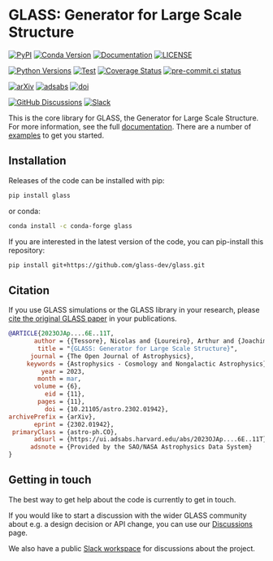 # **GLASS**: Generator for Large Scale Structure

<!-- Essentials -->

[![PyPI](https://img.shields.io/pypi/v/glass)](https://pypi.org/project/glass)
[![Conda Version](https://img.shields.io/conda/vn/conda-forge/glass.svg)](https://anaconda.org/conda-forge/glass)
[![Documentation](https://readthedocs.org/projects/glass/badge/?version=stable)](https://glass.readthedocs.io/stable)
[![LICENSE](https://img.shields.io/badge/License-MIT-blue.svg)](https://opensource.org/licenses/MIT)

<!-- Code -->

[![Python Versions](https://img.shields.io/pypi/pyversions/glass)](https://pypi.org/project/glass)
[![Test](https://github.com/glass-dev/glass/actions/workflows/test.yml/badge.svg)](https://github.com/glass-dev/glass/actions/workflows/test.yml)
[![Coverage Status](https://coveralls.io/repos/github/glass-dev/glass/badge.svg?branch=main)](https://coveralls.io/github/glass-dev/glass?branch=main)
[![pre-commit.ci status](https://results.pre-commit.ci/badge/github/glass-dev/glass/main.svg)](https://results.pre-commit.ci/latest/github/glass-dev/glass/main)

<!-- Science -->

[![arXiv](https://img.shields.io/badge/arXiv-2302.01942-red)](https://arxiv.org/abs/2302.01942)
[![adsabs](https://img.shields.io/badge/ads-2023OJAp....6E..11T-blueviolet)](https://ui.adsabs.harvard.edu/abs/2023OJAp....6E..11T)
[![doi](https://img.shields.io/badge/doi-10.21105/astro.2302.01942-blue)](https://dx.doi.org/10.21105/astro.2302.01942)

<!-- Community -->

[![GitHub Discussions](https://img.shields.io/static/v1?label=Discussions&message=Ask&color=blue&logo=github)](https://github.com/orgs/glass-dev/discussions)
[![Slack](https://img.shields.io/badge/join-Slack-4A154B)](https://glass-dev.github.io/slack)

This is the core library for GLASS, the Generator for Large Scale Structure. For
more information, see the full [documentation]. There are a number of [examples]
to get you started.

## Installation

Releases of the code can be installed with pip:

```sh
pip install glass
```

or conda:

```sh
conda install -c conda-forge glass
```

If you are interested in the latest version of the code, you can pip-install
this repository:

```sh
pip install git+https://github.com/glass-dev/glass.git
```

## Citation

If you use GLASS simulations or the GLASS library in your research, please
[cite the original GLASS paper](https://glass.readthedocs.io/stable/user/publications.html)
in your publications.

<!-- markdownlint-disable MD013 -->

```bibtex
@ARTICLE{2023OJAp....6E..11T,
       author = {{Tessore}, Nicolas and {Loureiro}, Arthur and {Joachimi}, Benjamin and {von Wietersheim-Kramsta}, Maximilian and {Jeffrey}, Niall},
        title = "{GLASS: Generator for Large Scale Structure}",
      journal = {The Open Journal of Astrophysics},
     keywords = {Astrophysics - Cosmology and Nongalactic Astrophysics},
         year = 2023,
        month = mar,
       volume = {6},
          eid = {11},
        pages = {11},
          doi = {10.21105/astro.2302.01942},
archivePrefix = {arXiv},
       eprint = {2302.01942},
 primaryClass = {astro-ph.CO},
       adsurl = {https://ui.adsabs.harvard.edu/abs/2023OJAp....6E..11T},
      adsnote = {Provided by the SAO/NASA Astrophysics Data System}
}
```

## Getting in touch

The best way to get help about the code is currently to get in touch.

If you would like to start a discussion with the wider GLASS community about
e.g. a design decision or API change, you can use our [Discussions] page.

We also have a public [Slack workspace] for discussions about the project.

[documentation]: https://glass.readthedocs.io/stable
[examples]: https://glass.readthedocs.io/stable/examples.html
[Discussions]: https://github.com/orgs/glass-dev/discussions
[Slack workspace]: https://glass-dev.github.io/slack
